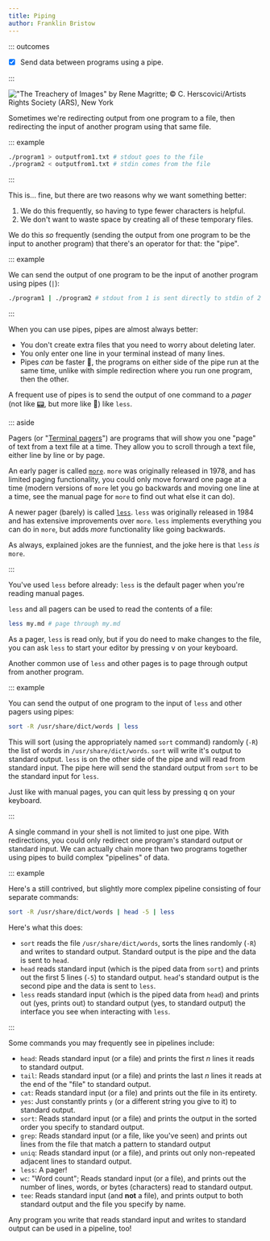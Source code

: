 ```yaml
---
title: Piping
author: Franklin Bristow
---
```


::: outcomes

* [X] Send data between programs using a pipe.

:::

!["The Treachery of Images" by Rene Magritte; &copy; [C. Herscovici/Artists
Rights Society (ARS), New York](https://collections.lacma.org/node/239578)](pipes.jpg)

Sometimes we're redirecting output from one program to a file, then redirecting
the input of another program using that same file.

::: example

```bash
./program1 > outputfrom1.txt # stdout goes to the file
./program2 < outputfrom1.txt # stdin comes from the file
```

:::

This is... fine, but there are two reasons why we want something better:

1. We do this frequently, so having to type fewer characters is helpful.
2. We don't want to waste space by creating all of these temporary files.

We do this *so* frequently (sending the output from one program to be the input
to another program) that there's an operator for that: the "pipe".

::: example

We can send the output of one program to be the input of another program using
pipes (`|`):

```bash
./program1 | ./program2 # stdout from 1 is sent directly to stdin of 2
```

:::

When you can use pipes, pipes are almost always better:

* You don't create extra files that you need to worry about deleting later.
* You only enter one line in your terminal instead of many lines.
* Pipes *can* be faster :rabbit:, the programs on either side of the pipe run at
  the same time, unlike with simple redirection where you run one program, then
  the other.

A frequent use of pipes is to send the output of one command to a *pager*
(not like [:pager:], but more like :book:) like `less`.

[:pager:]: https://en.wikipedia.org/wiki/Pager

::: aside

Pagers (or "[Terminal pagers]") are programs that will show you one "page" of
text from a text file at a time. They allow you to scroll through a text file,
either line by line or by page.

An early pager is called [`more`]. `more` was originally released in 1978, and
has limited paging functionality, you could only move forward one page at a time
(modern versions of `more` let you go backwards and moving one line at a time,
see the manual page for `more` to find out what else it can do).

A newer pager (barely) is called [`less`]. `less` was originally released in
1984 and has extensive improvements over `more`. `less` implements everything
you can do in `more`, but adds *more* functionality like going backwards.

As always, explained jokes are the funniest, and the joke here is that `less`
*is* `more`.

[Terminal pagers]: https://en.wikipedia.org/wiki/Terminal_pager
[`more`]: https://en.wikipedia.org/wiki/More_(command)
[`less`]: https://en.wikipedia.org/wiki/Less_(Unix)

:::

You've used `less` before already: `less` is the default pager when you're
reading manual pages.

`less` and all pagers can be used to read the contents of a file:

```bash
less my.md # page through my.md
```

As a pager, `less` is read only, but if you do need to make changes to the file,
you can ask `less` to start your editor by pressing <kbd>v</kbd> on your
keyboard.

Another common use of `less` and other pages is to page through output from
another program.

::: example

You can send the output of one program to the input of `less` and other pagers
using pipes:

```bash
sort -R /usr/share/dict/words | less
```

This will sort (using the appropriately named `sort` command) randomly (`-R`)
the list of words in `/usr/share/dict/words`. `sort` will write it's output to
standard output. `less` is on the other side of the pipe and will read from
standard input. The pipe here will send the standard output from `sort` to be
the standard input for `less`.

Just like with manual pages, you can quit less by pressing <kbd>q</kbd> on your
keyboard.

:::

A single command in your shell is not limited to just one pipe. With
redirections, you could only redirect one program's standard output or standard
input. We can actually chain more than two programs together using pipes to
build complex "pipelines" of data.

::: example

Here's a still contrived, but slightly more complex pipeline consisting of four
separate commands:

```bash
sort -R /usr/share/dict/words | head -5 | less
```

Here's what this does:

* `sort` reads the file `/usr/share/dict/words`, sorts the lines randomly (`-R`)
  and writes to standard output. Standard output is the pipe and the data is
  sent to `head`.
* `head` reads standard input (which is the piped data from `sort`) and prints
  out the first 5 lines (`-5`) to standard output. `head`'s standard output is
  the second pipe and the data is sent to `less`.
* `less` reads standard input (which is the piped data from `head`) and prints
  out (yes, prints out) to standard output (yes, to standard output) the
  interface you see when interacting with `less`.

:::

Some commands you may frequently see in pipelines include:

* `head`: Reads standard input (or a file) and prints the first $n$ lines it
  reads to standard output.
* `tail`: Reads standard input (or a file) and prints the last $n$ lines it
  reads at the end of the "file" to standard output.
* `cat`: Reads standard input (or a file) and prints out the file in its
  entirety.
* `yes`: Just constantly prints `y` (or a different string you give to it) to
  standard output.
* `sort`: Reads standard input (or a file) and prints the output in the sorted
  order you specify to standard output.
* `grep`: Reads standard input (or a file, like you've seen) and prints out
  lines from the file that match a pattern to standard output
* `uniq`: Reads standard input (or a file), and prints out only non-repeated
  adjacent lines to standard output.
* `less`: A pager!
* `wc`: "Word count"; Reads standard input (or a file), and prints out the
  number of lines, words, or bytes (characters) read to standard output.
* `tee`: Reads standard input (and **not** a file), and prints output to both
  standard output and the file you specify by name.

Any program you write that reads standard input and writes to standard output
can be used in a pipeline, too!
